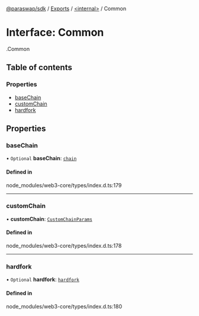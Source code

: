[@paraswap/sdk](../README.md) / [Exports](../modules.md) / [<internal\>](../modules/internal_.md) / Common

# Interface: Common

[<internal>](../modules/internal_.md).Common

## Table of contents

### Properties

- [baseChain](internal_.Common.md#basechain)
- [customChain](internal_.Common.md#customchain)
- [hardfork](internal_.Common.md#hardfork)

## Properties

### baseChain

• `Optional` **baseChain**: [`chain`](../modules/internal_.md#chain)

#### Defined in

node_modules/web3-core/types/index.d.ts:179

___

### customChain

• **customChain**: [`CustomChainParams`](internal_.CustomChainParams.md)

#### Defined in

node_modules/web3-core/types/index.d.ts:178

___

### hardfork

• `Optional` **hardfork**: [`hardfork`](../modules/internal_.md#hardfork)

#### Defined in

node_modules/web3-core/types/index.d.ts:180
